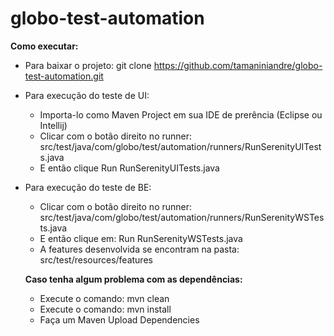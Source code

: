 # globo-test-automation

**Como executar:**
- Para baixar o projeto: 
  git clone https://github.com/tamaniniandre/globo-test-automation.git
- Para execução do teste de UI:
  - Importa-lo como Maven Project em sua IDE de prerência (Eclipse ou Intellij)
  - Clicar com o botão direito no runner: src/test/java/com/globo/test/automation/runners/RunSerenityUITests.java 
  - E então clique Run RunSerenityUITests.java 
- Para execução do teste de BE:
  - Clicar com o botão direito no runner: src/test/java/com/globo/test/automation/runners/RunSerenityWSTests.java
  - E então clique em: Run RunSerenityWSTests.java
  - A features desenvolvida se encontram na pasta: src/test/resources/features
  
  **Caso tenha algum problema com as dependências:**
    - Execute o comando: mvn clean
    - Execute o comando: mvn install
    - Faça um Maven Upload Dependencies

